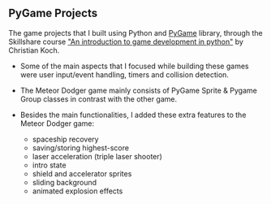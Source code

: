 ## PyGame Projects

The game projects that I built using Python and [PyGame](https://www.pygame.org/docs/) library, through the Skillshare course ["An introduction to game development in python"](https://www.skillshare.com/classes/An-introduction-to-game-development-in-python/1357031970) by Christian Koch.

* Some of the main aspects that I focused while building these games were user input/event handling, timers and collision detection.

* The Meteor Dodger game mainly consists of PyGame Sprite & Pygame Group classes in contrast with the other game. 

* Besides the main functionalities, I added these extra features to the Meteor Dodger game:
  - spaceship recovery 
  - saving/storing highest-score
  - laser acceleration (triple laser shooter)
  - intro state
  - shield and accelerator sprites
  - sliding background
  - animated explosion effects
